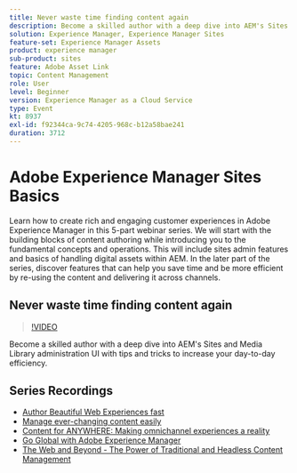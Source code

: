 ```yaml
---
title: Never waste time finding content again
description: Become a skilled author with a deep dive into AEM's Sites and Media Library administration UI with tips and tricks to increase your day-to-day efficiency
solution: Experience Manager, Experience Manager Sites
feature-set: Experience Manager Assets
product: experience manager
sub-product: sites
feature: Adobe Asset Link
topic: Content Management
role: User
level: Beginner
version: Experience Manager as a Cloud Service
type: Event
kt: 8937
exl-id: f92344ca-9c74-4205-968c-b12a58bae241
duration: 3712
---
```

# Adobe Experience Manager Sites Basics

Learn how to create rich and engaging customer experiences in Adobe Experience Manager in this 5-part webinar series. We will start with the building blocks of content authoring while introducing you to the fundamental concepts and operations. This will include sites admin features and basics of handling digital assets within AEM. In the later part of the series, discover features that can help you save time and be more efficient by re-using the content and delivering it across channels.

## Never waste time finding content again

>[!VIDEO](https://video.tv.adobe.com/v/336983/?quality=12&learn=on&hidetitle=true)

Become a skilled author with a deep dive into AEM's Sites and Media Library administration UI with tips and tricks to increase your day-to-day efficiency.

## Series Recordings

* [Author Beautiful Web Experiences fast](authoring-fundamentals.md)
* [Manage ever-changing content easily](collaboration-tools.md)
* [Content for ANYWHERE: Making omnichannel experiences a reality](omnichannel-experiences.md)
* [Go Global with Adobe Experience Manager](multi-site-management-web-translation.md)
* [The Web and Beyond - The Power of Traditional and Headless Content Management](traditional-headless-content-management.md)

